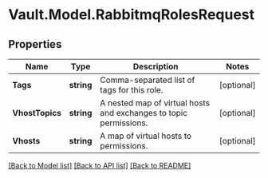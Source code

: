 # Vault.Model.RabbitmqRolesRequest

## Properties

Name | Type | Description | Notes
------------ | ------------- | ------------- | -------------
**Tags** | **string** | Comma-separated list of tags for this role. | [optional] 
**VhostTopics** | **string** | A nested map of virtual hosts and exchanges to topic permissions. | [optional] 
**Vhosts** | **string** | A map of virtual hosts to permissions. | [optional] 

[[Back to Model list]](../README.md#documentation-for-models) [[Back to API list]](../README.md#documentation-for-api-endpoints) [[Back to README]](../README.md)

